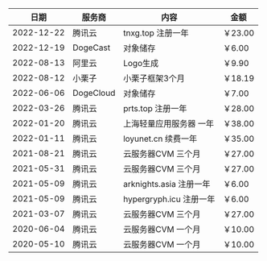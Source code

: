 |  日期   | 服务商  | 内容 | 金额 |
|  ----  | ----  | ---- | ---- |
| 2022-12-22 | 腾讯云 | tnxg.top 注册一年 | ￥23.00 |
| 2022-12-19 | DogeCast | 对象储存 | ￥6.00 |
| 2022-08-13 | 阿里云 | Logo生成 | ￥9.90 |
| 2022-08-12 | 小栗子 | 小栗子框架3个月 | ￥18.19 |
| 2022-06-06 | DogeCloud | 对象储存 | ￥7.00 |
| 2022-03-26 | 腾讯云 | prts.top 注册一年 | ￥28.00 |
| 2022-01-20 | 腾讯云 | 上海轻量应用服务器 一年 | ￥38.00 |
| 2022-01-11 | 腾讯云 | loyunet.cn 续费一年 | ￥35.00 |
| 2021-08-21 | 腾讯云 | 云服务器CVM 三个月 | ￥27.00 |
| 2021-05-31 | 腾讯云 | 云服务器CVM 三个月 | ￥27.00 |
| 2021-05-09 | 腾讯云 | arknights.asia 注册一年 | ￥6.00 |
| 2021-05-09 | 腾讯云 | hypergryph.icu 注册一年 | ￥6.00 |
| 2021-03-07 | 腾讯云 | 云服务器CVM 三个月 | ￥27.00 |
| 2020-06-04 | 腾讯云 | 云服务器CVM 一个月 | ￥10.00 |
| 2020-05-10 | 腾讯云 | 云服务器CVM 一个月 | ￥10.00 |